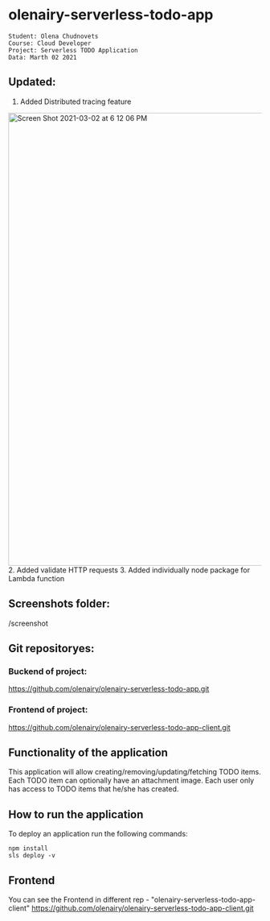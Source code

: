 # olenairy-serverless-todo-app
```
Student: Olena Chudnovets
Course: Cloud Developer
Project: Serverless TODO Application
Data: Marth 02 2021
```
## Updated: 
1.  Added Distributed tracing feature 
<img width="900" alt="Screen Shot 2021-03-02 at 6 12 06 PM" src="https://user-images.githubusercontent.com/67039993/109722367-fc12fd80-7b82-11eb-95f7-a427a1ba92c3.png">
2. Added validate HTTP requests 
3. Added individually node package for Lambda function


## Screenshots folder: 

/screenshot

## Git repositoryes: 

### Buckend of project:
https://github.com/olenairy/olenairy-serverless-todo-app.git

### Frontend of project:
https://github.com/olenairy/olenairy-serverless-todo-app-client.git

## Functionality of the application

This application will allow creating/removing/updating/fetching TODO items. Each TODO item can optionally have an attachment image. Each user only has access to TODO items that he/she has created.

## How to run the application


To deploy an application run the following commands:

```
npm install
sls deploy -v
```

## Frontend

You can see the Frontend in different rep -  "olenairy-serverless-todo-app-client" 
https://github.com/olenairy/olenairy-serverless-todo-app-client.git

